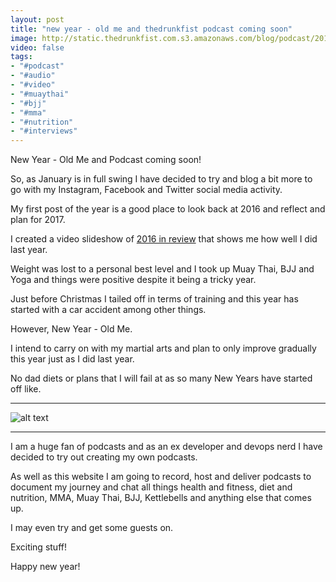 ```yaml
---
layout: post
title: "new year - old me and thedrunkfist podcast coming soon"
image: http://static.thedrunkfist.com.s3.amazonaws.com/blog/podcast/2017-01-12-thedrunkfist-podcast-0001.jpg_1.jpg
video: false
tags:
- "#podcast"
- "#audio"
- "#video"
- "#muaythai"
- "#bjj"
- "#mma"
- "#nutrition"
- "#interviews"
---
```

New Year - Old Me and Podcast coming soon!

So, as January is in full swing I have decided to try and blog a bit more to go with my Instagram, Facebook and Twitter social media activity. 

My first post of the year is a good place to look back at 2016 and reflect and plan for 2017. 

I created a video slideshow of [2016 in review](https://instagram.com/p/BO35Pcdg91P/ "2016 in review") that shows me how well I did last year. 

Weight was lost to a personal best level and I took up Muay Thai, BJJ and Yoga and things were positive despite it being a tricky year. 

Just before Christmas I tailed off in terms of training and this year has started with a car accident among other things. 

However, New Year - Old Me. 

I intend to carry on with my martial arts and plan to only improve gradually this year just as I did last year. 

No dad diets or plans that I will fail at as so many New Years have started off like. 

---

![alt text](http://static.thedrunkfist.com.s3.amazonaws.com/blog/podcast/2017-01-12-thedrunkfist-podcast-0001.jpg_1.jpg "A thedrunkfist podcast ")

---

I am a huge fan of podcasts and as an ex developer and devops nerd I have decided to try out creating my own podcasts. 

As well as this website I am going to record, host and deliver podcasts to document my journey and chat all things health and fitness, diet and nutrition, MMA, Muay Thai, BJJ, Kettlebells and anything else that comes up. 

I may even try and get some guests on. 

Exciting stuff!

Happy new year! 

